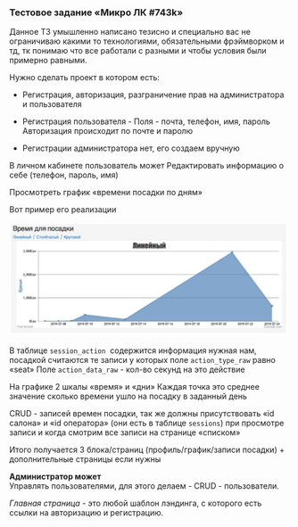 <p align="center">
    <h3>Тестовое задание «Микро ЛК #743k»</h3>
</p> 
Данное ТЗ умышленно написано тезисно и специально вас не ограничиваю какими то технологиями, обязательными фрэймворком и тд, тк понимаю что все работали с разными и чтобы условия были примерно равными.  
     
Нужно сделать проект в котором есть:  
* Регистрация, авторизация, разграничение прав на администратора и пользователя
 
* Регистрация пользователя - Поля - почта, телефон, имя, пароль Авторизация происходит по почте и паролю 
     
* Регистрации администратора нет, его создаем вручную 
     
     
В личном кабинете пользователь может  Редактировать информацию о себе (телефон, пароль, имя) 
     
Просмотреть график «времени посадки по дням» 
     
Вот пример его реализации 
     
![Время посадки](storage/2019-09-20_0212.png)

В таблице ​`session_action` ​  содержится информация нужная нам, посадкой считаются те записи у которых поле `​action_type_raw​` равно «seat» Поле `action_data_raw` - кол-во секунд на это действие 
 
На графике 2 шкалы «время» и «дни» Каждая точка это среднее значение сколько времени ушло на посадку в заданный день 
  
CRUD - записей времен посадки, так же должны присутствовать «id салона» и «id оператора» (они есть в таблице ​`sessions`​) при просмотре записи и когда смотрим все записи на странице «списком» 
 
Итого получается 3 блока/страниц (профиль/график/записи посадки) + дополнительные страницы если нужны 
 
**Администратор может**  
Управлять пользователями, для этого делаем - CRUD - пользователи.
 
*Главная страница​* - это любой шаблон лэндинга, с которого есть ссылки на авторизацию и регистрацию.